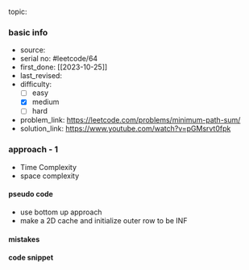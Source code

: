 topic:

### basic info
- source: 
- serial no: #leetcode/64 
- first_done: [[2023-10-25]]
- last_revised:
- difficulty:
	- [ ] easy
	- [x] medium
	- [ ] hard
- problem_link: https://leetcode.com/problems/minimum-path-sum/
- solution_link: https://www.youtube.com/watch?v=pGMsrvt0fpk

### approach - 1
- Time Complexity
- space complexity

#### pseudo code
- use bottom up approach
- make a 2D cache and initialize outer row to be INF
#### mistakes

#### code snippet
```python

```